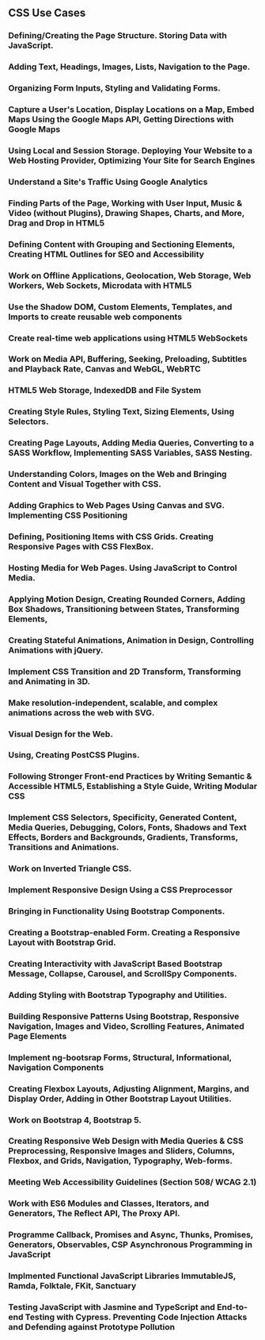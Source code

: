 ## CSS Use Cases

### Defining/Creating the Page Structure. Storing Data with JavaScript.	
### Adding Text, Headings, Images, Lists, Navigation to the Page.
### Organizing Form Inputs, Styling and Validating Forms.
### Capture a User's Location, Display Locations on a Map, Embed Maps Using the Google Maps API, Getting Directions with Google Maps				
### Using Local and Session Storage. Deploying Your Website to a Web Hosting Provider, Optimizing Your Site for Search Engines
### Understand a Site's Traffic Using Google Analytics
### Finding Parts of the Page, Working with User Input, Music & Video (without Plugins), Drawing Shapes, Charts, and More, Drag and Drop in HTML5
### Defining Content with Grouping and Sectioning Elements, Creating HTML Outlines for SEO and Accessibility
### Work on Offline Applications, Geolocation, Web Storage, Web Workers, Web Sockets, Microdata with HTML5
### Use the Shadow DOM, Custom Elements, Templates, and Imports to create reusable web components
### Create real-time web applications using HTML5 WebSockets
### Work on Media API, Buffering, Seeking, Preloading, Subtitles and Playback Rate, Canvas and WebGL, WebRTC
### HTML5 Web Storage, IndexedDB and File System
### Creating Style Rules, Styling Text, Sizing Elements, Using Selectors.
### Creating Page Layouts, Adding Media Queries, Converting to a SASS Workflow, Implementing SASS Variables, SASS Nesting.
### Understanding Colors, Images on the Web and Bringing Content and Visual Together with CSS.
### Adding Graphics to Web Pages Using Canvas and SVG. Implementing CSS Positioning
### Defining, Positioning Items with CSS Grids. Creating Responsive Pages with CSS FlexBox.
### Hosting Media for Web Pages. Using JavaScript to Control Media.
### Applying Motion Design, Creating Rounded Corners, Adding Box Shadows, Transitioning between States, Transforming Elements, 
### Creating Stateful Animations, Animation in Design, Controlling Animations with jQuery.
### Implement CSS Transition and 2D Transform, Transforming and Animating in 3D.
### Make resolution-independent, scalable, and complex animations across the web with SVG.
### Visual Design for the Web.
### Using, Creating PostCSS Plugins.
### Following Stronger Front-end Practices by Writing Semantic & Accessible HTML5, Establishing a Style Guide, Writing Modular CSS
### Implement CSS Selectors, Specificity, Generated Content, Media Queries, Debugging, Colors, Fonts, Shadows and Text Effects, Borders and Backgrounds, Gradients, Transforms, Transitions and Animations.
### Work on Inverted Triangle CSS.
### Implement Responsive Design Using a CSS Preprocessor
### Bringing in Functionality Using Bootstrap Components.
### Creating a Bootstrap-enabled Form. Creating a Responsive Layout with Bootstrap Grid.
### Creating Interactivity with JavaScript Based Bootstrap Message, Collapse, Carousel, and ScrollSpy Components.
### Adding Styling with Bootstrap Typography and Utilities.
### Building Responsive Patterns Using Bootstrap, Responsive Navigation, Images and Video, Scrolling Features, Animated Page Elements
### Implement ng-bootsrap Forms, Structural, Informational, Navigation Components
### Creating Flexbox Layouts, Adjusting Alignment, Margins, and Display Order, Adding in Other Bootstrap Layout Utilities.
### Work on Bootstrap 4, Bootstrap 5.
### Creating Responsive Web Design with Media Queries & CSS Preprocessing, Responsive Images and Sliders, Columns, Flexbox, and Grids, Navigation, Typography, Web-forms.
### Meeting Web Accessibility Guidelines (Section 508/ WCAG 2.1)
### Work with ES6 Modules and Classes, Iterators, and Generators, The Reflect API, The Proxy API.
### Programme Callback, Promises and Async, Thunks, Promises, Generators, Observables, CSP Asynchronous Programming in JavaScript
### Implmented Functional JavaScript Libraries ImmutableJS, Ramda, Folktale, FKit, Sanctuary		
### Testing JavaScript with Jasmine and TypeScript and End-to-end Testing with Cypress. Preventing Code Injection Attacks and Defending against Prototype Pollution
